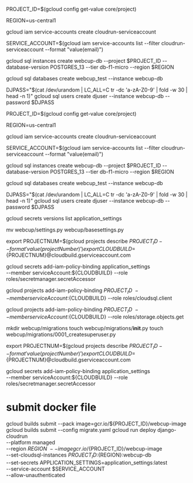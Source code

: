 

PROJECT_ID=$(gcloud config get-value core/project)

REGION=us-central1

gcloud iam service-accounts create cloudrun-serviceaccount

SERVICE_ACCOUNT=$(gcloud iam service-accounts list --filter cloudrun-serviceaccount --format "value(email)")

gcloud sql instances create webcup-db --project $PROJECT_ID --database-version POSTGRES_13 --tier db-f1-micro --region $REGION

gcloud sql databases create webcup_test --instance webcup-db

DJPASS="$(cat /dev/urandom | LC_ALL=C tr -dc 'a-zA-Z0-9' | fold -w 30 | head -n 1)"
gcloud sql users create djuser --instance webcup-db --password $DJPASS



PROJECT_ID=$(gcloud config get-value core/project)

REGION=us-central1

gcloud iam service-accounts create cloudrun-serviceaccount

SERVICE_ACCOUNT=$(gcloud iam service-accounts list --filter cloudrun-serviceaccount --format "value(email)")

gcloud sql instances create webcup-db --project $PROJECT_ID --database-version POSTGRES_13 --tier db-f1-micro --region $REGION

gcloud sql databases create webcup_test --instance webcup-db

DJPASS="$(cat /dev/urandom | LC_ALL=C tr -dc 'a-zA-Z0-9' | fold -w 30 | head -n 1)"
gcloud sql users create djuser --instance webcup-db --password $DJPASS



gcloud secrets versions list application_settings

mv webcup/settings.py webcup/basesettings.py


export PROJECTNUM=$(gcloud projects describe ${PROJECT_ID} --format 'value(projectNumber)')
export CLOUDBUILD=${PROJECTNUM}@cloudbuild.gserviceaccount.com

gcloud secrets add-iam-policy-binding application_settings \
  --member serviceAccount:${CLOUDBUILD} --role roles/secretmanager.secretAccessor

gcloud projects add-iam-policy-binding ${PROJECT_ID} \
    --member serviceAccount:${CLOUDBUILD} --role roles/cloudsql.client

gcloud projects add-iam-policy-binding ${PROJECT_ID} \
    --member serviceAccount:${CLOUDBUILD} --role roles/storage.objects.get


mkdir webcup/migrations
touch webcup/migrations/__init__.py
touch webcup/migrations/0001_createsuperuser.py


export PROJECTNUM=$(gcloud projects describe ${PROJECT_ID} --format 'value(projectNumber)')
export CLOUDBUILD=${PROJECTNUM}@cloudbuild.gserviceaccount.com

gcloud secrets add-iam-policy-binding application_settings \
  --member serviceAccount:${CLOUDBUILD} --role roles/secretmanager.secretAccessor

# submit docker file

gcloud builds submit --pack image=gcr.io/${PROJECT_ID}/webcup-image
gcloud builds submit --config migrate.yaml
gcloud run deploy django-cloudrun \
  --platform managed \
  --region $REGION \
  --image gcr.io/${PROJECT_ID}/webcup-image \
  --set-cloudsql-instances ${PROJECT_ID}:${REGION}:webcup-db \
  --set-secrets APPLICATION_SETTINGS=application_settings:latest \
  --service-account $SERVICE_ACCOUNT \
  --allow-unauthenticated


